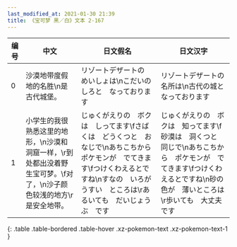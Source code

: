 ```yaml
---
last_modified_at: 2021-01-30 21:39
title: 《宝可梦 黑／白》文本 2-167
---
```

| 编号 | 中文 | 日文假名 | 日文汉字 |
| ---- | ---- | ---- | --- |
| 0 | 沙漠地带度假地的名胜\n是古代城堡。 | リゾートデザートの　めいしょは\nこだいのしろと　なっております | リゾートデザートの　名所は\n古代の城と　なっております |
| 1 | 小学生的我很熟悉这里的地形，\n沙漠和洞窟一样，\r到处都出没着野生宝可梦。\f对了，\n沙子颜色较浅的地方\r是安全地带。 | じゅくがえりの　ボクは　しってます\fさばくは　どうくつと　おなじで\nあちこちから　ポケモンが　でてきます\fつけくわえるとですね\nすなの　いろが　うすい　ところは\rあるいても　だいじょうぶ　です | じゅくがえりの　ボクは　知ってます\f砂漠は　洞くつと　同じで\nあちこちから　ポケモンが　でてきます\fつけくわえるとですね\n砂の　色が　薄いところは\r歩いても　大丈夫です |
{: .table .table-bordered .table-hover .xz-pokemon-text .xz-pokemon-text-1 }